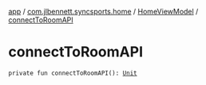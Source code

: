 [app](../../index.md) / [com.jlbennett.syncsports.home](../index.md) / [HomeViewModel](index.md) / [connectToRoomAPI](./connect-to-room-a-p-i.md)

# connectToRoomAPI

`private fun connectToRoomAPI(): `[`Unit`](https://kotlinlang.org/api/latest/jvm/stdlib/kotlin/-unit/index.html)